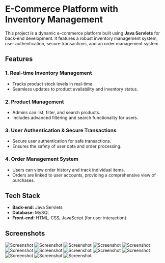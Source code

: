 # E-Commerce Platform with Inventory Management

This project is a dynamic e-commerce platform built using **Java Servlets** for back-end development. It features a robust inventory management system, user authentication, secure transactions, and an order management system.

## Features

### 1. Real-time Inventory Management
- Tracks product stock levels in real-time.
- Seamless updates to product availability and inventory status.

### 2. Product Management
- Admins can list, filter, and search products.
- Includes advanced filtering and search functionality for users.
  
### 3. User Authentication & Secure Transactions
- Secure user authentication for safe transactions.
- Ensures the safety of user data and order processing.

### 4. Order Management System
- Users can view order history and track individual items.
- Orders are linked to user accounts, providing a comprehensive view of purchases.

## Tech Stack
- **Back-end:** Java Servlets
- **Database:** MySQL
- **Front-end:** HTML, CSS, JavaScript (for user interaction)

## Screenshots

![Screenshot](./screenshots/1.png)
![Screenshot](./screenshots/2.png)
![Screenshot](./screenshots/3.png)
![Screenshot](./screenshots/4.png)
![Screenshot](./screenshots/5.png)
![Screenshot](./screenshots/6.png)
![Screenshot](./screenshots/7.png)
![Screenshot](./screenshots/8.png)
![Screenshot](./screenshots/9.png)
![Screenshot](./screenshots/10.png)
![Screenshot](./screenshots/11.png)
![Screenshot](./screenshots/12.png)
![Screenshot](./screenshots/13.png)
